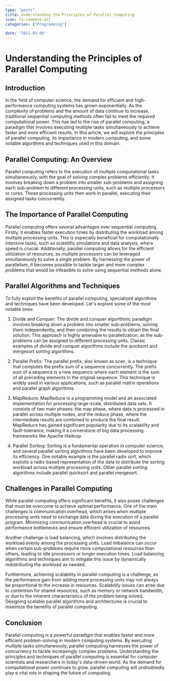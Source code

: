 ```yaml
---
type: "posts"
title: Understanding the Principles of Parallel Computing
icon: fa-comment-alt
categories: ["Programming"]

date: "2021-03-08"
---
```




# Understanding the Principles of Parallel Computing

## Introduction

In the field of computer science, the demand for efficient and high-performance computing systems has grown exponentially. As the complexity of problems and the amount of data continue to increase, traditional sequential computing methods often fail to meet the required computational power. This has led to the rise of parallel computing, a paradigm that involves executing multiple tasks simultaneously to achieve faster and more efficient results. In this article, we will explore the principles of parallel computing, its importance in modern computing, and some notable algorithms and techniques used in this domain.

## Parallel Computing: An Overview

Parallel computing refers to the execution of multiple computational tasks simultaneously, with the goal of solving complex problems efficiently. It involves breaking down a problem into smaller sub-problems and assigning each sub-problem to different processing units, such as multiple processors or cores. These processing units then work in parallel, executing their assigned tasks concurrently.

## The Importance of Parallel Computing

Parallel computing offers several advantages over sequential computing. Firstly, it enables faster execution times by distributing the workload among multiple processing units. This is especially beneficial for computationally intensive tasks, such as scientific simulations and data analysis, where speed is crucial. Additionally, parallel computing allows for the efficient utilization of resources, as multiple processors can be leveraged simultaneously to solve a single problem. By harnessing the power of parallelism, it becomes possible to tackle larger and more complex problems that would be infeasible to solve using sequential methods alone.

## Parallel Algorithms and Techniques

To fully exploit the benefits of parallel computing, specialized algorithms and techniques have been developed. Let's explore some of the most notable ones:

1. Divide and Conquer: The divide and conquer algorithmic paradigm involves breaking down a problem into smaller sub-problems, solving them independently, and then combining the results to obtain the final solution. This approach is highly amenable to parallelization, as the sub-problems can be assigned to different processing units. Classic examples of divide and conquer algorithms include the quicksort and mergesort sorting algorithms.

2. Parallel Prefix: The parallel prefix, also known as scan, is a technique that computes the prefix sum of a sequence concurrently. The prefix sum of a sequence is a new sequence where each element is the sum of all preceding elements in the original sequence. This technique is widely used in various applications, such as parallel matrix operations and parallel graph algorithms.

3. MapReduce: MapReduce is a programming model and an associated implementation for processing large-scale, distributed data sets. It consists of two main phases: the map phase, where data is processed in parallel across multiple nodes, and the reduce phase, where the intermediate results are combined to produce the final result. MapReduce has gained significant popularity due to its scalability and fault-tolerance, making it a cornerstone of big data processing frameworks like Apache Hadoop.

4. Parallel Sorting: Sorting is a fundamental operation in computer science, and several parallel sorting algorithms have been developed to improve its efficiency. One notable example is the parallel radix sort, which exploits a radix-based representation of the data to distribute the sorting workload across multiple processing units. Other parallel sorting algorithms include parallel quicksort and parallel mergesort.

## Challenges in Parallel Computing

While parallel computing offers significant benefits, it also poses challenges that must be overcome to achieve optimal performance. One of the main challenges is communication overhead, which arises when multiple processing units need to exchange data during the execution of a parallel program. Minimizing communication overhead is crucial to avoid performance bottlenecks and ensure efficient utilization of resources.

Another challenge is load balancing, which involves distributing the workload evenly among the processing units. Load imbalance can occur when certain sub-problems require more computational resources than others, leading to idle processors or longer execution times. Load balancing algorithms and techniques aim to mitigate this issue by dynamically redistributing the workload as needed.

Furthermore, achieving scalability in parallel computing is a challenge, as the performance gain from adding more processing units may not always be proportional to the increase in resources. Scalability issues can arise due to contention for shared resources, such as memory or network bandwidth, or due to the inherent characteristics of the problem being solved. Designing scalable parallel algorithms and architectures is crucial to maximize the benefits of parallel computing.

## Conclusion

Parallel computing is a powerful paradigm that enables faster and more efficient problem-solving in modern computing systems. By executing multiple tasks simultaneously, parallel computing harnesses the power of concurrency to tackle increasingly complex problems. Understanding the principles and techniques of parallel computing is essential for computer scientists and researchers in today's data-driven world. As the demand for computational power continues to grow, parallel computing will undoubtedly play a vital role in shaping the future of computing.